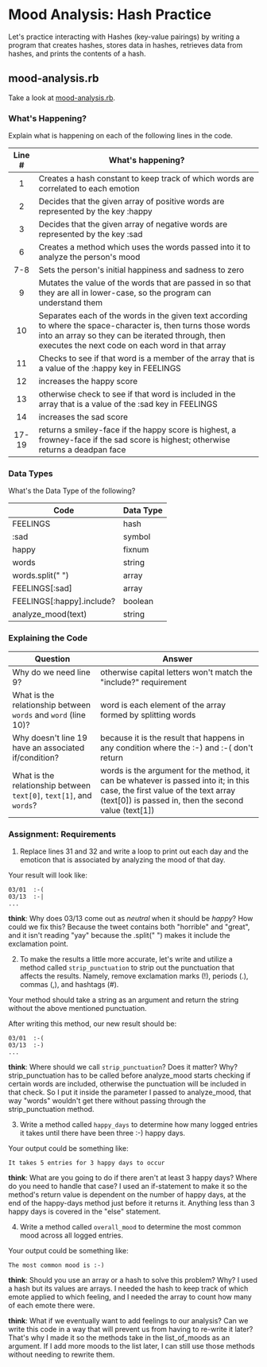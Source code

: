 # Mood Analysis: Hash Practice
Let's practice interacting with Hashes (key-value pairings) by writing a program that creates hashes, stores data in hashes, retrieves data from hashes, and prints the contents of a hash.

## mood-analysis.rb
Take a look at [mood-analysis.rb](mood-analysis.rb).

### What's Happening?
Explain what is happening on each of the following lines in the code.

| Line # | What's happening?
|:------:|-------------------
| 1      | Creates a hash constant to keep track of which words are correlated to each emotion
| 2      | Decides that the given array of positive words are represented by the key :happy
| 3      | Decides that the given array of negative words are represented by the key :sad
| 6      | Creates a method which uses the words passed into it to analyze the person's mood
| 7-8    | Sets the person's initial happiness and sadness to zero
| 9      | Mutates the value of the words that are passed in so that they are all in lower-case, so the program can understand them
| 10     | Separates each of the words in the given text according to where the space-character is, then turns those words into an array so they can be iterated through, then executes the next code on each word in that array
| 11     | Checks to see if that word is a member of the array that is a value of the :happy key in FEELINGS
| 12     | increases the happy score
| 13     | otherwise check to see if that word is included in the array that is a value of the :sad key in FEELINGS
| 14     | increases the sad score
| 17-19  | returns a smiley-face if the happy score is highest, a frowney-face if the sad score is highest; otherwise returns a deadpan face

### Data Types
What's the Data Type of the following?

| Code                       | Data Type
|----------------------------|-----------
| FEELINGS                   | hash
| :sad                       | symbol
| happy                      | fixnum
| words                      | string
| words.split(" ")           | array
| FEELINGS[:sad]             | array
| FEELINGS[:happy].include?  | boolean
| analyze_mood(text)         | string

### Explaining the Code
| Question               | Answer
|------------------------|-------
| Why do we need line 9? | otherwise capital letters won't match the "include?" requirement
| What is the relationship between `words` and `word` (line 10)? | word is each element of the array formed by splitting    words
| Why doesn't line 19 have an associated if/condition? | because it is the result that happens in any condition where the :-) and :-( don't return
| What is the relationship between `text[0]`, `text[1]`, and `words`? | words is the argument for the method, it can be whatever is passed into it; in this case, the first value of the text array (text[0]) is passed in, then the second value (text[1])

### Assignment: Requirements
1. Replace lines 31 and 32 and write a loop to print out each day and the emoticon that is associated by analyzing the mood of that day.

Your result will look like:
```
03/01  :-(
03/13  :-|
...
```

**think**: Why does 03/13 come out as _neutral_ when it should be _happy_? How could we fix this?
Because the tweet contains both "horrible" and "great", and it isn't reading "yay" because the .split(" ") makes it include the exclamation point.

2. To make the results a little more accurate, let's write and utilize a method called `strip_punctuation` to strip out the punctuation that affects the results. Namely, remove  exclamation marks (!), periods (.), commas (,), and hashtags (#).

Your method should take a string as an argument and return the string without the above mentioned punctuation.

After writing this method, our new result should be:
```
03/01  :-(
03/13  :-)
...
```

**think**: Where should we call `strip_punctuation`? Does it matter? Why?
strip_punctuation has to be called before analyze_mood starts checking if certain words are included, otherwise the punctuation will be included in that check. So I put it inside the parameter I passed to analyze_mood, that way "words" wouldn't get there without passing through the strip_punctuation method.

3. Write a method called `happy_days` to determine how many logged entries it takes until there have been three :-) happy days.

Your output could be something like:
```
It takes 5 entries for 3 happy days to occur
```

**think**: What are you going to do if there aren't at least 3 happy days? Where do you need to handle that case?
I used an if-statement to make it so the method's return value is dependent on the number of happy days, at the end of the happy-days method just before it returns it. Anything less than 3 happy days is covered in the "else" statement.

4. Write a method called `overall_mood` to determine the most common mood across all logged entries.

Your output could be something like:
```
The most common mood is :-)
```

**think**: Should you use an array or a hash to solve this problem? Why?
I used a hash but its values are arrays. I needed the hash to keep track of which emote applied to which feeling, and I needed the array to count how many of each emote there were.

**think**: What if we eventually want to add feelings to our analysis? Can we write this code in a way that will prevent us from having to re-write it later?
That's why I made it so the methods take in the list_of_moods as an argument. If I add more moods to the list later, I can still use those methods without needing to rewrite them.
